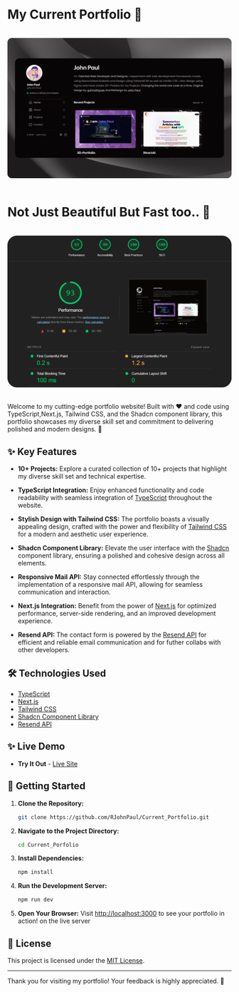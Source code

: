 # My Current Portfolio  🌟

<div align="center">
  <br>
      <img src="https://github.com/RJohnPaul/Current_Portfolio/blob/66d7ed01a23c6fabe1a0aa0ee0a422eea01c4ea4/2560x1600.png" alt="Project Banner">
  </br>
</div>
</br>

# Not Just Beautiful But Fast too.. 🌟

<div align="center">
  <br>
      <img src="https://github.com/RJohnPaul/Current_Portfolio/blob/cd45650dd27e8661fe2e325095da3b89afbea457/image%2033.png" alt="Project Banner">
  </br>
</div>
</br>

Welcome to my cutting-edge portfolio website! Built with ❤️ and code using TypeScript,Next.js, Tailwind CSS, and the Shadcn component library, this portfolio showcases my diverse skill set and commitment to delivering polished and modern designs. 🚀

## ✨ Key Features

- **10+ Projects:** Explore a curated collection of 10+ projects that highlight my diverse skill set and technical expertise.

- **TypeScript Integration:** Enjoy enhanced functionality and code readability with seamless integration of [TypeScript](https://www.typescriptlang.org/) throughout the website.

- **Stylish Design with Tailwind CSS:** The portfolio boasts a visually appealing design, crafted with the power and flexibility of [Tailwind CSS](https://tailwindcss.com/) for a modern and aesthetic user experience.

- **Shadcn Component Library:** Elevate the user interface with the [Shadcn](https://ui.shadcn.com/) component library, ensuring a polished and cohesive design across all elements.

- **Responsive Mail API:** Stay connected effortlessly through the implementation of a responsive mail API, allowing for seamless communication and interaction.

- **Next.js Integration:** Benefit from the power of [Next.js](https://nextjs.org/) for optimized performance, server-side rendering, and an improved development experience.

- **Resend API:** The contact form is powered by the [Resend API](https://resend.com/) for efficient and reliable email communication and for futher collabs with other developers.

## 🛠️ Technologies Used

- [TypeScript](https://www.typescriptlang.org/)
- [Next.js](https://nextjs.org/)
- [Tailwind CSS](https://tailwindcss.com/)
- [Shadcn Component Library](https://ui.shadcn.com/)
- [Resend API](https://resend.com/)

## ✨ Live Demo
 - **Try It Out** - [Live Site](https://john-porfolio.vercel.app)

## 🚀 Getting Started

1. **Clone the Repository:**
   ```bash
   git clone https://github.com/RJohnPaul/Current_Portfolio.git
   ```

2. **Navigate to the Project Directory:**
   ```bash
   cd Current_Porfolio
   ```

3. **Install Dependencies:**
   ```bash
   npm install
   ```

4. **Run the Development Server:**
   ```bash
   npm run dev
   ```

5. **Open Your Browser:**
   Visit [http://localhost:3000](http://localhost:3000) to see your portfolio in action! on the live server

## 📝 License

This project is licensed under the [MIT License](LICENSE).

---

Thank you for visiting my portfolio! Your feedback is highly appreciated. 🙌
